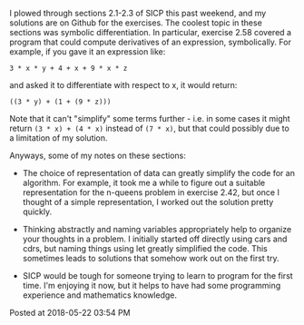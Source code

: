 I plowed through sections 2.1-2.3 of SICP this past weekend, and my solutions
are on Github for the exercises. The coolest topic in these sections was
symbolic differentiation. In particular, exercise 2.58 covered a program that
could compute derivatives of an expression, symbolically. For example, if you
gave it an expression like:

```
3 * x * y + 4 + x + 9 * x * z
```

and asked it to differentiate with respect to x, it would return:

```
((3 * y) + (1 + (9 * z)))
```

Note that it can't "simplify" some terms further - i.e. in some cases it might
return `(3 * x) + (4 * x)` instead of `(7 * x)`, but that could possibly due to a
limitation of my solution.

Anyways, some of my notes on these sections:

* The choice of representation of data can greatly simplify the code for an
  algorithm. For example, it took me a while to figure out a suitable
representation for the n-queens problem in exercise 2.42, but once I thought of
a simple representation, I worked out the solution pretty quickly.

* Thinking abstractly and naming variables appropriately help to organize your
  thoughts in a problem. I initially started off directly using cars and cdrs,
but naming things using let greatly simplified the code. This sometimes leads to
solutions that somehow work out on the first try.

* SICP would be tough for someone trying to learn to program for the first time.
  I'm enjoying it now, but it helps to have had some programming experience and
mathematics knowledge.

Posted at 2018-05-22 03:54 PM

